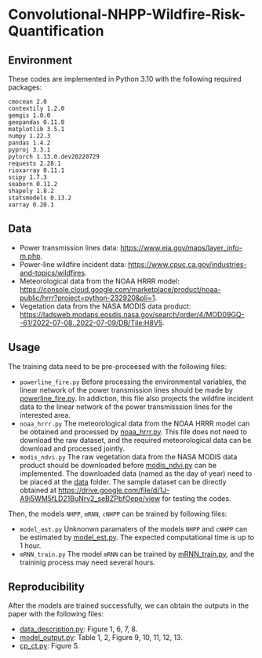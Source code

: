 # Convolutional-NHPP-Wildfire-Risk-Quantification
## Environment
These codes are implemented in Python 3.10 with the following required packages:
```
cmocean 2.0
contextily 1.2.0
gemgis 1.0.0
geopandas 0.11.0
matplotlib 3.5.1 
numpy 1.22.3
pandas 1.4.2
pyproj 3.3.1
pytorch 1.13.0.dev20220729
requests 2.28.1
rioxarray 0.11.1
scipy 1.7.3 
seaborn 0.11.2
shapely 1.8.2
statsmodels 0.13.2
xarray 0.20.1
```
## Data 
- Power transmission lines data: https://www.eia.gov/maps/layer_info-m.php.
- Power-line wildfire incident data: https://www.cpuc.ca.gov/industries-and-topics/wildfires.
- Meteorological data from the NOAA HRRR model: https://console.cloud.google.com/marketplace/product/noaa-public/hrrr?project=python-232920&pli=1.
- Vegetation data from the NASA MODIS data product: https://ladsweb.modaps.eosdis.nasa.gov/search/order/4/MOD09GQ--61/2022-07-08..2022-07-09/DB/Tile:H8V5.
## Usage
The training data need to be pre-proceesed with the following files:
- ```powerline_fire.py``` Before processing the environmental variables, the linear network of the power transmission lines should be made by [powerline_fire.py](https://github.com/paper-review111/Convolutional-NHPP-Wildfire-Risk-Quantification/blob/main/powerline_fire.py). In addiction, this file also projects the wildfire incident data to the linear network of the power transmisssion lines for the interested area.
- ```noaa_hrrr.py``` The meteorological data from the NOAA HRRR model can be obtained and processed by [noaa_hrrr.py](https://github.com/paper-review111/Convolutional-NHPP-Wildfire-Risk-Quantification-for-Power-Transmission-Lines/blob/main/noaa_hrrr.py). This file does not need to download the raw dataset, and the required meteorological data can be download and processed jointly. 
- ```modis_ndvi.py``` The raw vegetation data from the NASA MODIS data product should be downloaded before [modis_ndvi.py](https://github.com/paper-review111/Convolutional-NHPP-Wildfire-Risk-Quantification/blob/main/modis_ndvi.py) can be implemented. The downloaded data  (named as the day of year) need to be placed at the [data](https://github.com/paper-review111/Convolutional-NHPP-Wildfire-Risk-Quantification/tree/main/data) folder. The sample dataset can be directly obtained at https://drive.google.com/file/d/1J-A9i5WM5fLD21BuNrv2_seBZPbfOepe/view for testing the codes.

Then, the models $\texttt{NHPP}$, $\texttt{mRNN}$, $\texttt{cNHPP}$ can be trained by following files:
- ```model_est.py``` Unknonwn paramaters of the models $\texttt{NHPP}$ and $\texttt{cNHPP}$ can be estimated by [model_est.py](https://github.com/paper-review111/Convolutional-NHPP-Wildfire-Risk-Quantification/blob/main/model_est.py). The expected computational time is up to 1 hour. 
- ```mRNN_train.py``` The model $\texttt{mRNN}$ can be trained by [mRNN_train.py](https://github.com/paper-review111/Convolutional-NHPP-Wildfire-Risk-Quantification/blob/main/mRNN_train.py), and the traininig process may need several hours.

## Reproducibility
After the models are trained successfully, we can obtain the outputs in the paper with the following files:
- [data_description.py](https://github.com/paper-review111/Convolutional-NHPP-Wildfire-Risk-Quantification/blob/main/data_description.py): Figure 1, 6, 7, 8.
- [model_output.py](https://github.com/paper-review111/Convolutional-NHPP-Wildfire-Risk-Quantification/blob/main/model_output.py): Table 1, 2, Figure 9, 10, 11, 12, 13.
- [cp_ct.py](https://github.com/paper-review111/Convolutional-NHPP-Wildfire-Risk-Quantification/blob/main/cp_ct.py): Figure 5.
